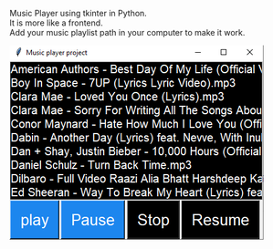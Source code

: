 Music Player using tkinter in Python.<br/>
It is more like a frontend.<br/>
Add your music playlist path in your computer to make it work.<br/>


![Result](https://github.com/nootz1999/Learning/blob/main/PythonMusicPlayer/music.png)
